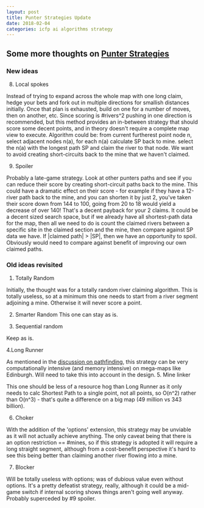 ```yaml
---
layout: post
title: Punter Strategies Update
date: 2018-02-04
categories: icfp ai algorithms strategy
---
```


## Some more thoughts on [Punter Strategies](/icfp/ai/algorithms/strategy/2018/01/27/punter-strategies.html)

### New ideas
8. Local spokes

Instead of trying to expand across the whole map with one long claim, hedge your bets and fork out in multiple directions for smallish distances initially.  Once that plan is exhausted, build on one for a number of moves, then on another, etc.  Since scoring is #rivers^2 pushing in one direction is recommended, but this method provides an in-between strategy that should score some decent points, and in theory doesn't require a complete map view to execute.  Algorithm could be: from current furtherest point node n, select adjacent nodes n(a), for each n(a) calculate SP back to mine. select the n(a) with the longest path SP and claim the river to that node.  We want to avoid creating short-circuits back to the mine that we haven't claimed.

9. Spoiler

Probably a late-game strategy. Look at other punters paths and see if you can reduce their score by creating short-circuit paths back to the mine. This could have a dramatic effect on their score - for example if they have a 12-river path back to the mine, and you can shorten it by just 2, you've taken their score down from 144 to 100, going from 20 to 18 would yield a decrease of over 140!  That's a decent payback for your 2 claims.  It could be a decent sized search space, but if we already have all shortest-path data for the map, then all we need to do is count the claimed rivers between a specific site in the claimed section and the mine, then compare against SP data we have. If |claimed path| > |SP|, then we have an opportunity to spoil. Obviously would need to compare against benefit of improving our own claimed paths.

### Old ideas revisited

1. Totally Random

Initially, the thought was for a totally random river claiming algorithm.  This is totally useless, so at a minimum this one needs to start from a river segment adjoining a mine.  Otherwise it will never score a point.

2. Smarter Random
This one can stay as is.

3. Sequential random

Keep as is.

4.Long Runner

As mentioned in the [discussion on pathfinding](/math/graph/pathfinding/complexity/big-o/2018/02/03/pathfinding-woes.html), this strategy can be very computationally intensive (and memory intensive) on mega-maps like Edinburgh.  Will need to take this into account in the design.
5. Mine linker

This one should be less of a resource hog than Long Runner as it only needs to calc Shortest Path to a single point, not all points, so O(n^2) rather than O(n^3) - that's quite a difference on a big map (49 million vs 343 billion).

6. Choker

With the addition of the 'options' extension, this strategy may be unviable as it will not actually achieve anything. The only caveat being that there is an option restriction == #mines, so if this strategy is adopted it will require a long straight segment, although from a cost-benefit perspective it's hard to see this being better than claiming another river flowing into a mine.

7. Blocker

Will be totally useless with options; was of dubious value even without options.  It's a pretty defeatist strategy, really, although it could be a mid-game switch if internal scoring shows things aren't going well anyway. Probably superceded by #9 spoiler.
